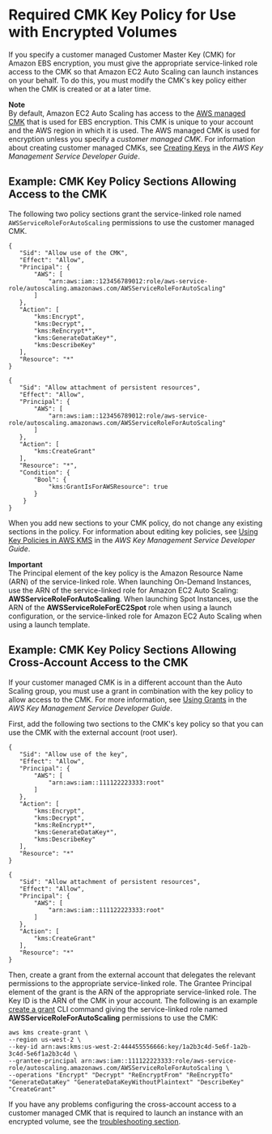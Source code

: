# Required CMK Key Policy for Use with Encrypted Volumes<a name="key-policy-requirements-EBS-encryption"></a>

If you specify a customer managed Customer Master Key \(CMK\) for Amazon EBS encryption, you must give the appropriate service\-linked role access to the CMK so that Amazon EC2 Auto Scaling can launch instances on your behalf\. To do this, you must modify the CMK's key policy either when the CMK is created or at a later time\.

**Note**  
By default, Amazon EC2 Auto Scaling has access to the [AWS managed CMK](https://docs.aws.amazon.com/kms/latest/developerguide/concepts.html#master_keys) that is used for EBS encryption\. This CMK is unique to your account and the AWS region in which it is used\. The AWS managed CMK is used for encryption unless you specify a *customer managed CMK*\. For information about creating customer managed CMKs, see [Creating Keys](https://docs.aws.amazon.com/kms/latest/developerguide/create-keys.html) in the *AWS Key Management Service Developer Guide*\.

## Example: CMK Key Policy Sections Allowing Access to the CMK<a name="policy-example-cmk-access"></a>

The following two policy sections grant the service\-linked role named `AWSServiceRoleForAutoScaling` permissions to use the customer managed CMK\. 

```
{
   "Sid": "Allow use of the CMK",
   "Effect": "Allow",
   "Principal": {
       "AWS": [
           "arn:aws:iam::123456789012:role/aws-service-role/autoscaling.amazonaws.com/AWSServiceRoleForAutoScaling"
       ]
   },
   "Action": [
       "kms:Encrypt",
       "kms:Decrypt",
       "kms:ReEncrypt*",
       "kms:GenerateDataKey*",
       "kms:DescribeKey"
   ],
   "Resource": "*"
}
```

```
{
   "Sid": "Allow attachment of persistent resources",
   "Effect": "Allow",
   "Principal": {
       "AWS": [
           "arn:aws:iam::123456789012:role/aws-service-role/autoscaling.amazonaws.com/AWSServiceRoleForAutoScaling"
       ]
   },
   "Action": [
       "kms:CreateGrant"
   ],
   "Resource": "*",
   "Condition": {
       "Bool": {
           "kms:GrantIsForAWSResource": true
       }
    }
}
```

When you add new sections to your CMK policy, do not change any existing sections in the policy\. For information about editing key policies, see [Using Key Policies in AWS KMS](https://docs.aws.amazon.com/kms/latest/developerguide/key-policies.html) in the *AWS Key Management Service Developer Guide*\.

**Important**  
The Principal element of the key policy is the Amazon Resource Name \(ARN\) of the service\-linked role\. When launching On\-Demand Instances, use the ARN of the service\-linked role for Amazon EC2 Auto Scaling: **AWSServiceRoleForAutoScaling**\. When launching Spot Instances, use the ARN of the **AWSServiceRoleForEC2Spot** role when using a launch configuration, or the service\-linked role for Amazon EC2 Auto Scaling when using a launch template\.

## Example: CMK Key Policy Sections Allowing Cross\-Account Access to the CMK<a name="policy-example-cmk-cross-account-access"></a>

If your customer managed CMK is in a different account than the Auto Scaling group, you must use a grant in combination with the key policy to allow access to the CMK\. For more information, see [Using Grants](https://docs.aws.amazon.com/kms/latest/developerguide/grants.html) in the *AWS Key Management Service Developer Guide*\.

First, add the following two sections to the CMK's key policy so that you can use the CMK with the external account \(root user\)\. 

```
{
   "Sid": "Allow use of the key",
   "Effect": "Allow",
   "Principal": {
       "AWS": [
           "arn:aws:iam::111122223333:root"
       ]
   },
   "Action": [
       "kms:Encrypt",
       "kms:Decrypt",
       "kms:ReEncrypt*",
       "kms:GenerateDataKey*",
       "kms:DescribeKey"
   ],
   "Resource": "*"
}
```

```
{
   "Sid": "Allow attachment of persistent resources",
   "Effect": "Allow",
   "Principal": {
       "AWS": [
           "arn:aws:iam::111122223333:root"
       ]
   },
   "Action": [
       "kms:CreateGrant"
   ],
   "Resource": "*"
}
```

Then, create a grant from the external account that delegates the relevant permissions to the appropriate service\-linked role\. The Grantee Principal element of the grant is the ARN of the appropriate service\-linked role\. The Key ID is the ARN of the CMK in your account\. The following is an example [create a grant](https://docs.aws.amazon.com/cli/latest/reference/kms/create-grant.html) CLI command giving the service\-linked role named **AWSServiceRoleForAutoScaling** permissions to use the CMK: 

```
aws kms create-grant \
--region us-west-2 \
--key-id arn:aws:kms:us-west-2:444455556666:key/1a2b3c4d-5e6f-1a2b-3c4d-5e6f1a2b3c4d \
--grantee-principal arn:aws:iam::111122223333:role/aws-service-role/autoscaling.amazonaws.com/AWSServiceRoleForAutoScaling \
--operations "Encrypt" "Decrypt" "ReEncryptFrom" "ReEncryptTo" "GenerateDataKey" "GenerateDataKeyWithoutPlaintext" "DescribeKey" "CreateGrant"
```

If you have any problems configuring the cross\-account access to a customer managed CMK that is required to launch an instance with an encrypted volume, see the [troubleshooting section](ts-as-instancelaunchfailure.md#ts-as-instancelaunchfailure-12)\.